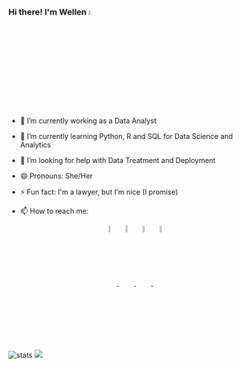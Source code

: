 ### Hi there! I'm Wellen <img src="https://raw.githubusercontent.com/kaueMarques/kaueMarques/master/hi.gif" width="5%">

- 🔭 I’m currently working as a Data Analyst

- 🌱 I’m currently learning Python, R and SQL for Data Science and Analytics

- 🤔 I’m looking for help with Data Treatment and Deployment

- 😄 Pronouns: She/Her

- ⚡ Fun fact: I'm a lawyer, but I'm nice (I promise)

- 📫 How to reach me:
<p align="center">
 <a href="https://linkedin.com/in/wellennery" target="_blank">
  <img align="center" src="https://www.freeiconspng.com/uploads/aquicon-linkedin-icon-10.png"  width=6% alt="linkedin"/>
</a>
<a href="https://twitter.com/WellenneryTest" target="_blank">
 <img align="center" src="https://www.freeiconspng.com/uploads/aquicon-twitter-icon-1.png" alt="twitter"/ width=6% >  
</a>
<a href="https://instagram.com/wellennery" target="_blank">
 <img align="center" src="http://ly.arq.br/wp-content/uploads/2016/07/instagram-ly-arquitetura.png" width=6% alt="instagram"/>
</a>
 <a href="mailto:wellen_nery@hotmail.com" target="_blank">
 <img align="center" src="https://cdn2.iconfinder.com/data/icons/social-aquicons/512/Email.png" width=6% alt="email"/>
</a>
</p>

<p align="center">
 
![stats](https://github-readme-stats.vercel.app/api?username=wellennery&show_icons=true&count_private=true&title_color=f7d745&text_color=b2d76c&icon_color=6562af&bg_color=00000000&hide=bg-color&hide_border=true)
 <img src="https://github-readme-stats.vercel.app/api/top-langs/?username=wellennery&&show_icons=true&count_private=true&title_color=f7d745&text_color=b2d76c&icon_color=6562af&bg_color=00000000&hide=bg-color&hide_border=true" />

</p>


<!--
**wellennery/wellennery** is a ✨ _special_ ✨ repository because its `README.md` (this file) appears on your GitHub profile.

Here are some ideas to get you started:

[![github-readme-twitter](https://github-readme-twitter.gazf.vercel.app/api?id=WellenneryTest)](https://github.com/gazf/github-readme-twitter)


<img width=500px src="https://github-readme-stats.vercel.app/api/top-langs/?username=wellennery&theme=tokyonight&layout=compact" alt="wellennery"/>
 

<img width="500em" src="https://github-readme-twitter-gazf.vercel.app/api?id=maykbrito&layout=wide&show_reply=off&show_retweet=off" />

### Olá Mundo! Eu sou a Vilmara Valdevino! 🖖🏻👩🏻‍💻

- 🔭 Hoje trabalho como Analista de Dados
- 🌱 Estudando Engenharia de Dados
- 😄 Pronomes: Ela/Dela

 <div>
  <a href="https://www.linkedin.com/in/vilmaravaldevino/">
  <img height="160em" src="https://github-readme-stats.vercel.app/api?username=VilmaraValdevino&show_icons=true&theme=dracula&include_all_commits=true&count_private=true"/>
  <img height="160em" src="https://github-readme-stats.vercel.app/api/top-langs/?username=VilmaraValdevino&layout=compact&langs_count=7&theme=dracula"/>
</div>
<div style="display: inline_block"><br> 
 <img align="center" alt="Vilmara-MsSqlServer" height="30" width="200" src="https://img.shields.io/badge/Microsoft_SQL_Server-CC2927?style=for-the-badge&logo=microsoft-sql-server&logoColor=white">
 <img align="center" alt="Vilmara-Oracle" height="100" width="110" src="https://github.com/devicons/devicon/blob/master/icons/oracle/oracle-original.svg">
 <img align="center" alt="Vilmara-Tableau" height="35" width="130" src="https://upload.wikimedia.org/wikipedia/commons/4/4b/Tableau_Logo.png">
 <img align="center" alt="Vilmara-SAS" height="50" width="90" src="https://upload.wikimedia.org/wikipedia/commons/1/10/SAS_logo_horiz.svg">
 <img align="center" alt="Vilmara-Python" height="50" width="40" src="https://raw.githubusercontent.com/devicons/devicon/master/icons/python/python-original.svg">
 <img align="center" alt="Vilmara-GitHub" height="50" width="40" src="https://github.com/devicons/devicon/blob/master/icons/github/github-original.svg">
 <img align="right" height="150" width="150" alt="Vilmara-Gif" src="https://i.picasion.com/pic91/b30a6dbc0b3af634b81c93d54ca9b515.gif" border="0">
</div>
 
##
  
<div> 
  <a href = "mailto:vilmaraov@gmail.com"><img src="https://img.shields.io/badge/Gmail-D14836?style=for-the-badge&logo=gmail&logoColor=white" target="_blank"></a>
  <a href="https://www.linkedin.com/in/vilmaravaldevino/" target="_blank"><img src="https://img.shields.io/badge/-LinkedIn-%230077B5?style=for-the-badge&logo=linkedin&logoColor=white" target="_blank"></a> 
</div> 

<h1 align="center">Hi! <img src="https://raw.githubusercontent.com/kaueMarques/kaueMarques/master/hi.gif" width="30px"> I'm Massao Mitsunaga</h1>
<p align="left"> <img src="https://komarev.com/ghpvc/?username=massaomitsunaga" alt="massaomitsunaga" /> </p>
<h3 align="center">Data Engineer</h3>

- 📜 Currently studying for the AWS Certified Solutions Architect Certification!

- Also studying:
  - Kafka
  - Kubernetes
  - Scala  
 
<p align="center">
<img width=500px src="https://github-readme-stats.vercel.app/api?username=massaomitsunaga&theme=tokyonight&show_icons=true" alt="MassaoMitsunaga"/> 
</p>

<p align="center" >
<img width=500px src="https://github-readme-stats.vercel.app/api/top-langs/?username=massaomitsunaga&theme=tokyonight&layout=compact" alt="massaomitsunaga"/>
</p>


<p align="left">
Links: 
</p>

[![Linkedin Badge](https://img.shields.io/badge/-Massao-blue?style=flat-square&logo=Linkedin&logoColor=white&link=https://www.linkedin.com/in/massaomitsunaga/)](https://www.linkedin.com/in/massaomitsunaga/) 
[![Gmail Badge](https://img.shields.io/badge/-mitsun.massao@gmail.com-c14438?style=flat-square&logo=Gmail&logoColor=white&link=mailto:mitsun.massao@gmail.com)](mailto:mitsun.massao@gmail.com)

<p align="center">
<h3 align="left"> Certifications </h3>
<img align="left" src="https://images.credly.com/size/340x340/images/68468004-5a85-4f3b-bc58-590773979486/AWS-CloudPractitioner-2020.png" width="100" height="100">
</p>
-->

